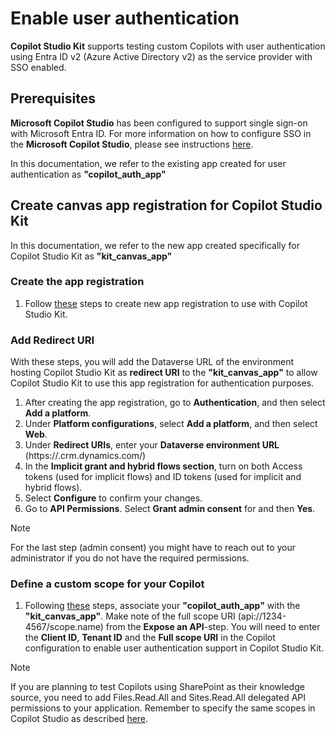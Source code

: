 # Enable user authentication

**Copilot Studio Kit** supports testing custom Copilots with user authentication using Entra ID v2 (Azure Active Directory v2) as the service provider with SSO enabled.

## Prerequisites
**Microsoft Copilot Studio** has been configured to support single sign-on with Microsoft Entra ID. For more information on how to configure SSO in the **Microsoft Copilot Studio**, please see instructions [here](https://learn.microsoft.com/microsoft-copilot-studio/configure-sso).

In this documentation, we refer to the existing app created for user authentication as **"copilot_auth_app"** 

## Create canvas app registration for Copilot Studio Kit
In this documentation, we refer to the new app created specifically for Copilot Studio Kit as **"kit_canvas_app"** 

### Create the app registration
1. Follow [these](https://learn.microsoft.com/en-us/microsoft-copilot-studio/configuration-authentication-azure-ad#create-an-app-registration) steps to create new app registration to use with Copilot Studio Kit.

### Add Redirect URI
With these steps, you will add the Dataverse URL of the environment hosting Copilot Studio Kit as **redirect URI** to the **"kit_canvas_app"** to allow Copilot Studio Kit to use this app registration for authentication purposes.
1. After creating the app registration, go to **Authentication**, and then select **Add a platform**.
1. Under **Platform configurations**, select **Add a platform**, and then select **Web**.
1. Under **Redirect URIs**, enter your **Dataverse environment URL** (https://<hostname>.crm.dynamics.com/)
1. In the **Implicit grant and hybrid flows section**, turn on both Access tokens (used for implicit flows) and ID tokens (used for implicit and hybrid flows).
1. Select **Configure** to confirm your changes.
1. Go to **API Permissions**. Select **Grant admin consent** for <your tenant name> and then **Yes**.
> [!NOTE]
> For the last step (admin consent) you might have to reach out to your administrator if you do not have the required permissions.

### Define a custom scope for your Copilot
1. Following [these](https://learn.microsoft.com/en-us/microsoft-copilot-studio/configure-sso?tabs=classic#define-a-custom-scope-for-your-copilot) steps, associate your **"copilot_auth_app"** with the **"kit_canvas_app"**. Make note of the full scope URI (api://1234-4567/scope.name) from the **Expose an API**-step. You will need to enter the **Client ID**, **Tenant ID** and the **Full scope URI** in the Copilot configuration to enable user authentication support in Copilot Studio Kit.

> [!NOTE]  
> If you are planning to test Copilots using SharePoint as their knowledge source, you need to add Files.Read.All and Sites.Read.All delegated API permissions to your application. Remember to specify the same scopes in Copilot Studio as described [here](https://learn.microsoft.com/microsoft-copilot-studio/nlu-generative-answers-sharepoint-onedrive#advanced-authentication-scenarios).
